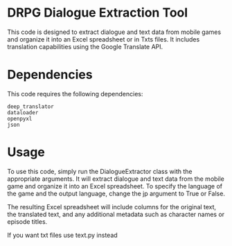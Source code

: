 
# DRPG Dialogue Extraction Tool

This code is designed to extract dialogue and text data from mobile games and organize it into an Excel spreadsheet or in Txts files. It includes translation capabilities using the Google Translate API.

# Dependencies

This code requires the following dependencies:

    deep_translator
    dataloader
    openpyxl
    json

# Usage

To use this code, simply run the DialogueExtractor class with the appropriate arguments. It will extract dialogue and text data from the mobile game and organize it into an Excel spreadsheet. To specify the language of the game and the output language, change the jp argument to True or False.

The resulting Excel spreadsheet will include columns for the original text, the translated text, and any additional metadata such as character names or episode titles.

If you want txt files use text.py instead
